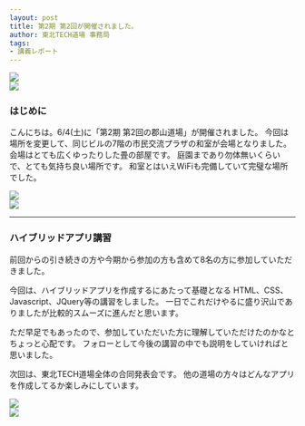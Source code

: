 ```yaml
---
layout: post
title: 第2期 第2回が開催されました。
author: 東北TECH道場 事務局
tags:
- 講義レポート
---
```


<div class="blogw_left">
    <img src="{{site.url}}/images/uploads/2016/06/IMG_20160604_153025.jpg">
</div>
<div class="blogw_right">
    <img src="{{site.url}}/images/uploads/2016/06/IMG_20160604_131529.jpg">
</div>
<div class="blog_clear"></div>

### はじめに
こんにちは。6/4(土)に「第2期 第2回の郡山道場」が開催されました。
今回は場所を変更して、同じビルの7階の市民交流プラザの和室が会場となりました。
会場はとても広くゆったりした畳の部屋です。
庭園まであり勿体無いくらいで、とても気持ち良い場所です。
和室とはいえWiFiも完備していて完璧な場所でした。


<div class="blogh_left">
    <img src="{{site.url}}/images/uploads/2016/06/IMG_20160604_131512.jpg">
</div>
<div class="blogh_right">
    <img src="{{site.url}}/images/uploads/2016/06/IMG_20160604_153021.jpg">
</div>
<div class="blog_clear"></div>

---

### ハイブリッドアプリ講習

前回からの引き続きの方や今期から参加の方も含めて8名の方に参加していただきました。

今回は、ハイブリッドアプリを作成するにあたって基礎となる
HTML、CSS、Javascript、JQuery等の講習をしました。
一日でこれだけやるに盛り沢山でありましたが比較的スムーズに進んだと思います。

ただ早足でもあったので、参加していただいた方に理解していただけたのかなとちょっと心配です。
フォローとして今後の講習の中でも説明をしていければと思いました。

次回は、東北TECH道場全体の合同発表会です。
他の道場の方々はどんなアプリを作成してるか楽しみにしています。


<div class="blogw_left">
    <img src="{{site.url}}/images/uploads/2016/06/IMG_20160604_131459.jpg">
</div>
<div class="blogw_right">
    <img src="{{site.url}}/images/uploads/2016/06/IMG_20160604_143313.jpg">
</div>
<div class="blog_clear"></div>
